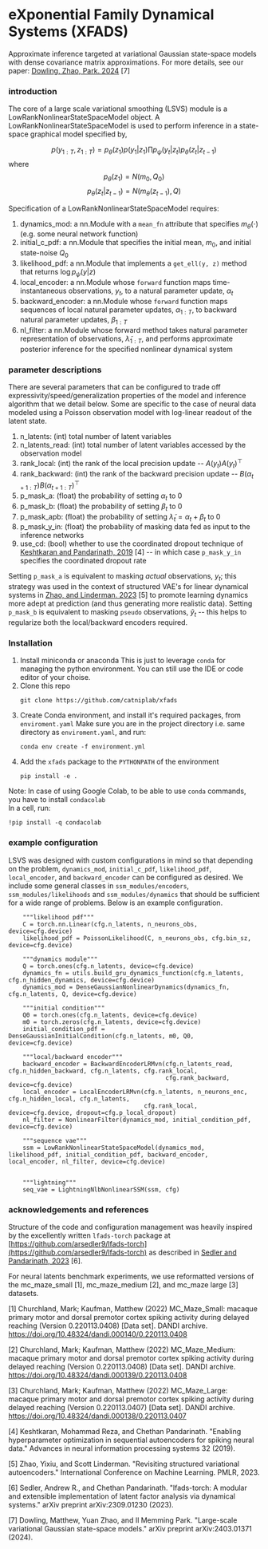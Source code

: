 # eXponential Family Dynamical Systems (XFADS)
Approximate inference targeted at variational Gaussian state-space models with dense covariance matrix approximations.  For more details, see our paper: [Dowling, Zhao, Park. 2024](https://arxiv.org/abs/2403.01371) \[7\]


### introduction
The core of a large scale variational smoothing (LSVS) module is a LowRankNonlinearStateSpaceModel object.  A LowRankNonlinearStateSpaceModel is used to perform inference in a state-space graphical model specified by,

$$p(y_{1:T}, z_{1:T}) = p_{\theta}(z_1) p(y_1 | z_1) \prod p_{\psi}(y_t | z_t) p_{\theta}(z_t | z_{t-1})$$
where
$$p_{\theta}(z_1) = N(m_0, Q_0)$$
$$p_{\theta}(z_t | z_{t-1}) = N(m_{\theta}(z_{t-1}), Q)$$

Specification of a LowRankNonlinearStateSpaceModel requires:

1. dynamics_mod: a nn.Module with a `mean_fn` attribute that specifies $m_{\theta}(\cdot)$ (e.g. some neural network function) 
2. initial_c_pdf: a nn.Module that specifies the initial mean, $m_0$, and initial state-noise $Q_0$
3. likelihood_pdf: a nn.Module that implements a `get_ell(y, z)` method that returns $\log p_{\psi}(y|z)$
4. local_encoder: a nn.Module whose `forward` function maps time-instantaneous observations, $y_t$, to a natural parameter update, $\alpha_t$
5. backward_encoder: a nn.Module whose `forward` function maps sequences of local natural parameter updates, $\alpha_{1:T}$, to backward natural parameter updates, $\beta_{1:T}$
6. nl_filter: a nn.Module whose forward method takes natural parameter representation of observations, $\tilde{\lambda}_{1:T}$, and performs approximate posterior inference for the specified nonlinear dynamical system

### parameter descriptions
There are several parameters that can be configured to trade off expressivity/speed/generalization properties of the model and inference algorithm that we detail below.  Some are specific to the case of neural data modeled using a Poisson observation model with log-linear readout of the latent state.

1. n_latents: (int) total number of latent variables
2. n_latents_read: (int) total number of latent variables accessed by the observation model
3. rank_local: (int) the rank of the local precision update -- $A(y_t) A(y_t)^{\top}$
4. rank_backward: (int) the rank of the backward precision update -- $B(\alpha_{t+1:T}) B(\alpha_{t+1:T})^{\top}$
5. p_mask_a: (float) the probability of setting $\alpha_t$ to $0$
6. p_mask_b: (float) the probability of setting $\beta_t$ to $0$
7. p_mask_apb: (float) the probability of setting $\tilde{\lambda}_t = \alpha_t + \beta_t$ to $0$
8. p_mask_y_in: (float) the probability of masking data fed as input to the inference networks
9. use_cd: (bool) whether to use the coordinated dropout technique of [Keshtkaran and Pandarinath, 2019](https://arxiv.org/abs/1908.07896) \[4\] -- in which case `p_mask_y_in` specifies the coordinated dropout rate

Setting `p_mask_a` is equivalent to masking *actual* observations, $y_t$; this strategy was used in the context of structured VAE's for linear dynamical systems in [Zhao, and Linderman. 2023](https://arxiv.org/abs/2305.16543) \[5\] to promote learning dynamics more adept at prediction (and thus generating more realistic data).  Setting `p_mask_b` is equivalent to masking `pseudo` observations, $\tilde{y}_t$ -- this helps to regularize both the local/backward encoders required.

### Installation
1. Install miniconda or anaconda
This is just to leverage `conda` for managing the python environment. You can still use the IDE or code editor of your choise.
2. Clone this repo
   ```
   git clone https://github.com/catniplab/xfads
   ```
3. Create Conda environment, and install it's required packages, from `enviroment.yaml`
   Make sure you are in the project directory i.e. same directory as `enviroment.yaml`, and run:
   ```
   conda env create -f environment.yml
   ```
5. Add the `xfads` package to the `PYTHONPATH` of the environment
   ```
   pip install -e .
   ```
Note:
In case of using Google Colab, to be able to use ```conda``` commands, you have to install ```condacolab```\
In a cell, run:
```
!pip install -q condacolab
```
   
### example configuration
LSVS was designed with custom configurations in mind so that depending on the problem, `dynamics_mod`, `initial_c_pdf`, `likelihood_pdf`, `local_encoder`, and `backward_encoder` can be configured as desired.  We include some general classes in `ssm_modules/encoders`, `ssm_modules/likelihoods` and `ssm_modules/dynamics` that should be sufficient for a wide range of problems.  Below is an example configuration.
```
    """likelihood pdf"""
    C = torch.nn.Linear(cfg.n_latents, n_neurons_obs, device=cfg.device)
    likelihood_pdf = PoissonLikelihood(C, n_neurons_obs, cfg.bin_sz, device=cfg.device)

    """dynamics module"""
    Q = torch.ones(cfg.n_latents, device=cfg.device)
    dynamics_fn = utils.build_gru_dynamics_function(cfg.n_latents, cfg.n_hidden_dynamics, device=cfg.device)
    dynamics_mod = DenseGaussianNonlinearDynamics(dynamics_fn, cfg.n_latents, Q, device=cfg.device)

    """initial condition"""
    Q0 = torch.ones(cfg.n_latents, device=cfg.device)
    m0 = torch.zeros(cfg.n_latents, device=cfg.device)
    initial_condition_pdf = DenseGaussianInitialCondition(cfg.n_latents, m0, Q0, device=cfg.device)

    """local/backward encoder"""
    backward_encoder = BackwardEncoderLRMvn(cfg.n_latents_read, cfg.n_hidden_backward, cfg.n_latents, cfg.rank_local,
                                            cfg.rank_backward, device=cfg.device)
    local_encoder = LocalEncoderLRMvn(cfg.n_latents, n_neurons_enc, cfg.n_hidden_local, cfg.n_latents,
                                      cfg.rank_local, device=cfg.device, dropout=cfg.p_local_dropout)
    nl_filter = NonlinearFilter(dynamics_mod, initial_condition_pdf, device=cfg.device)

    """sequence vae"""
    ssm = LowRankNonlinearStateSpaceModel(dynamics_mod, likelihood_pdf, initial_condition_pdf, backward_encoder, local_encoder, nl_filter, device=cfg.device)


    """lightning"""
    seq_vae = LightningNlbNonlinearSSM(ssm, cfg)

```


### acknowledgements and references
Structure of the code and configuration management was heavily inspired by the excellently written `lfads-torch` package at [https://github.com/arsedler9/lfads-torch](https://github.com/arsedler9/lfads-torch) as described in [Sedler and Pandarinath, 2023](https://arxiv.org/abs/2309.01230) \[6\].

For neural latents benchmark experiments, we use reformatted versions of the mc_maze_small \[1\], mc_maze_medium \[2\], and mc_maze large \[3\] datasets.

\[1\] Churchland, Mark; Kaufman, Matthew (2022) MC_Maze_Small: macaque primary motor and dorsal premotor cortex spiking activity during delayed reaching (Version 0.220113.0408) [Data set]. DANDI archive. https://doi.org/10.48324/dandi.000140/0.220113.0408

\[2\] Churchland, Mark; Kaufman, Matthew (2022) MC_Maze_Medium: macaque primary motor and dorsal premotor cortex spiking activity during delayed reaching (Version 0.220113.0408) [Data set]. DANDI archive. https://doi.org/10.48324/dandi.000139/0.220113.0408

\[3\] Churchland, Mark; Kaufman, Matthew (2022) MC_Maze_Large: macaque primary motor and dorsal premotor cortex spiking activity during delayed reaching (Version 0.220113.0407) [Data set]. DANDI archive. https://doi.org/10.48324/dandi.000138/0.220113.0407

\[4\] Keshtkaran, Mohammad Reza, and Chethan Pandarinath. "Enabling hyperparameter optimization in sequential autoencoders for spiking neural data." Advances in neural information processing systems 32 (2019).

\[5\] Zhao, Yixiu, and Scott Linderman. "Revisiting structured variational autoencoders." International Conference on Machine Learning. PMLR, 2023.

\[6\] Sedler, Andrew R., and Chethan Pandarinath. "lfads-torch: A modular and extensible implementation of latent factor analysis via dynamical systems." arXiv preprint arXiv:2309.01230 (2023).

\[7\] Dowling, Matthew, Yuan Zhao, and Il Memming Park. "Large-scale variational Gaussian state-space models." arXiv preprint arXiv:2403.01371 (2024).
